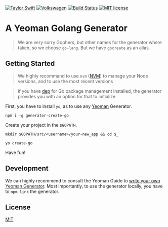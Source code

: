 [![Taylor Swift](https://img.shields.io/badge/secured%20by-taylor%20swift-brightgreen.svg)](https://twitter.com/SwiftOnSecurity)
[![Volkswagen](https://auchenberg.github.io/volkswagen/volkswargen_ci.svg?v=1)](https://github.com/auchenberg/volkswagen)
[![Build Status](https://travis-ci.org/andersnormal/generator-create-go.svg?branch=master)](https://travis-ci.org/andersnormal/generator-create-go)
[![MIT license](http://img.shields.io/badge/license-MIT-brightgreen.svg)](http://opensource.org/licenses/MIT)

# A Yeoman Golang Generator

> We are very sorry Gophers, but other names for the generator where taken, so we choose `go-lang`. But we have `gocreate` as an alias.

## Getting Started

> We highly recommand to use `nvm` ([NVM](https://github.com/creationix/nvm)) to manage your Node versions, and to use the most recent versions

> if you have [dep](https://github.com/golang/dep) for Go package management installed, the generator provides you with an option for that to initialize

First, you have to install `yo`, as to use any [Yeoman](http://yeoman.io/) Generator. 

```
npm i -g generator-create-go
```

Create your project in the `$GOPATH`.

```
mkdir $GOPATH/src/<username>/your-new_app && cd $_
```

```
yo create-go
```

Have fun!

## Development

We can highly recommend to consult the Yeoman Guide to [write your own Yeoman Generator](http://yeoman.io/authoring/). Most importantly, to use the generator locally, you have to `npm link` the generator.

## License
[MIT](/LICENSE)
